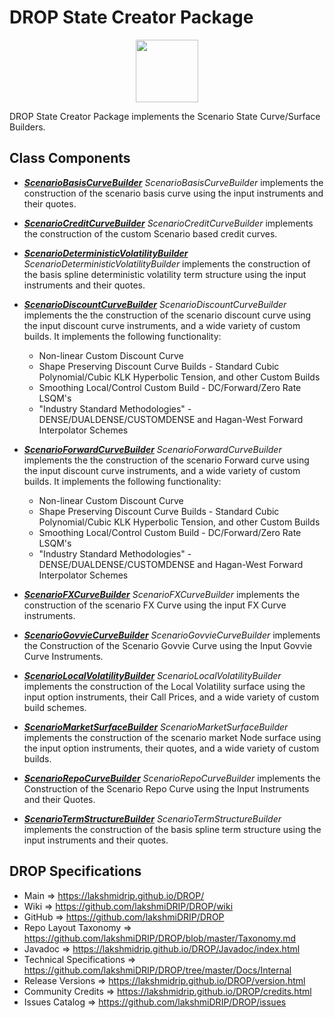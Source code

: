 # DROP State Creator Package

<p align="center"><img src="https://github.com/lakshmiDRIP/DROP/blob/master/DRIP_Logo.gif?raw=true" width="100"></p>

DROP State Creator Package implements the Scenario State Curve/Surface Builders.


## Class Components

 * [***ScenarioBasisCurveBuilder***](https://github.com/lakshmiDRIP/DROP/tree/master/src/main/java/org/drip/state/creator/ScenarioBasisCurveBuilder.java)
 <i>ScenarioBasisCurveBuilder</i> implements the construction of the scenario basis curve using the input
 instruments and their quotes.

 * [***ScenarioCreditCurveBuilder***](https://github.com/lakshmiDRIP/DROP/tree/master/src/main/java/org/drip/state/creator/ScenarioCreditCurveBuilder.java)
 <i>ScenarioCreditCurveBuilder</i> implements the construction of the custom Scenario based credit curves.

 * [***ScenarioDeterministicVolatilityBuilder***](https://github.com/lakshmiDRIP/DROP/tree/master/src/main/java/org/drip/state/creator/ScenarioDeterministicVolatilityBuilder.java)
 <i>ScenarioDeterministicVolatilityBuilder</i> implements the construction of the basis spline deterministic
 volatility term structure using the input instruments and their quotes.

 * [***ScenarioDiscountCurveBuilder***](https://github.com/lakshmiDRIP/DROP/tree/master/src/main/java/org/drip/state/creator/ScenarioDiscountCurveBuilder.java)
 <i>ScenarioDiscountCurveBuilder</i> implements the the construction of the scenario discount curve using the
 input discount curve instruments, and a wide variety of custom builds. It implements the following
 functionality:
 	* Non-linear Custom Discount Curve
 	* Shape Preserving Discount Curve Builds - Standard Cubic Polynomial/Cubic KLK Hyperbolic Tension, and
 		other Custom Builds
 	* Smoothing Local/Control Custom Build - DC/Forward/Zero Rate LSQM's
 	* "Industry Standard Methodologies" - DENSE/DUALDENSE/CUSTOMDENSE and Hagan-West Forward Interpolator
 		Schemes

 * [***ScenarioForwardCurveBuilder***](https://github.com/lakshmiDRIP/DROP/tree/master/src/main/java/org/drip/state/creator/ScenarioForwardCurveBuilder.java)
 <i>ScenarioForwardCurveBuilder</i> implements the the construction of the scenario Forward curve using the
 input discount curve instruments, and a wide variety of custom builds. It implements the following
 functionality:
 	* Non-linear Custom Discount Curve
 	* Shape Preserving Discount Curve Builds - Standard Cubic Polynomial/Cubic KLK Hyperbolic Tension, and
 		other Custom Builds
 	* Smoothing Local/Control Custom Build - DC/Forward/Zero Rate LSQM's
 	* "Industry Standard Methodologies" - DENSE/DUALDENSE/CUSTOMDENSE and Hagan-West Forward Interpolator
 		Schemes

 * [***ScenarioFXCurveBuilder***](https://github.com/lakshmiDRIP/DROP/tree/master/src/main/java/org/drip/state/creator/ScenarioFXCurveBuilder.java)
 <i>ScenarioFXCurveBuilder</i> implements the construction of the scenario FX Curve using the input FX Curve
 instruments.

 * [***ScenarioGovvieCurveBuilder***](https://github.com/lakshmiDRIP/DROP/tree/master/src/main/java/org/drip/state/creator/ScenarioGovvieCurveBuilder.java)
 <i>ScenarioGovvieCurveBuilder</i> implements the Construction of the Scenario Govvie Curve using the Input
 Govvie Curve Instruments.

 * [***ScenarioLocalVolatilityBuilder***](https://github.com/lakshmiDRIP/DROP/tree/master/src/main/java/org/drip/state/creator/ScenarioLocalVolatilityBuilder.java)
 <i>ScenarioLocalVolatilityBuilder</i> implements the construction of the Local Volatility surface using the
 input option instruments, their Call Prices, and a wide variety of custom build schemes.

 * [***ScenarioMarketSurfaceBuilder***](https://github.com/lakshmiDRIP/DROP/tree/master/src/main/java/org/drip/state/creator/ScenarioMarketSurfaceBuilder.java)
 <i>ScenarioMarketSurfaceBuilder</i> implements the construction of the scenario market Node surface using
 the input option instruments, their quotes, and a wide variety of custom builds.

 * [***ScenarioRepoCurveBuilder***](https://github.com/lakshmiDRIP/DROP/tree/master/src/main/java/org/drip/state/creator/ScenarioRepoCurveBuilder.java)
 <i>ScenarioRepoCurveBuilder</i> implements the Construction of the Scenario Repo Curve using the Input
 Instruments and their Quotes.

 * [***ScenarioTermStructureBuilder***](https://github.com/lakshmiDRIP/DROP/tree/master/src/main/java/org/drip/state/creator/ScenarioTermStructureBuilder.java)
 <i>ScenarioTermStructureBuilder</i> implements the construction of the basis spline term structure using the
 input instruments and their quotes.


## DROP Specifications

 * Main                     => https://lakshmidrip.github.io/DROP/
 * Wiki                     => https://github.com/lakshmiDRIP/DROP/wiki
 * GitHub                   => https://github.com/lakshmiDRIP/DROP
 * Repo Layout Taxonomy     => https://github.com/lakshmiDRIP/DROP/blob/master/Taxonomy.md
 * Javadoc                  => https://lakshmidrip.github.io/DROP/Javadoc/index.html
 * Technical Specifications => https://github.com/lakshmiDRIP/DROP/tree/master/Docs/Internal
 * Release Versions         => https://lakshmidrip.github.io/DROP/version.html
 * Community Credits        => https://lakshmidrip.github.io/DROP/credits.html
 * Issues Catalog           => https://github.com/lakshmiDRIP/DROP/issues
